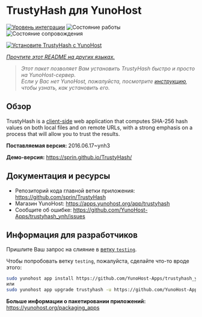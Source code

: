 <!--
Важно: этот README был автоматически сгенерирован <https://github.com/YunoHost/apps/tree/master/tools/readme_generator>
Он НЕ ДОЛЖЕН редактироваться вручную.
-->

# TrustyHash для YunoHost

[![Уровень интеграции](https://apps.yunohost.org/badge/integration/trustyhash)](https://ci-apps.yunohost.org/ci/apps/trustyhash/)
![Состояние работы](https://apps.yunohost.org/badge/state/trustyhash)
![Состояние сопровождения](https://apps.yunohost.org/badge/maintained/trustyhash)

[![Установите TrustyHash с YunoHost](https://install-app.yunohost.org/install-with-yunohost.svg)](https://install-app.yunohost.org/?app=trustyhash)

*[Прочтите этот README на других языках.](./ALL_README.md)*

> *Этот пакет позволяет Вам установить TrustyHash быстро и просто на YunoHost-сервер.*  
> *Если у Вас нет YunoHost, пожалуйста, посмотрите [инструкцию](https://yunohost.org/install), чтобы узнать, как установить его.*

## Обзор

TrustyHash is a [client-side](https://unhosted.org/) web application that computes SHA-256 hash values on both local files and on remote URLs, with a strong emphasis on a process that will allow you to trust the results.


**Поставляемая версия:** 2016.06.17~ynh3

**Демо-версия:** <https://sprin.github.io/TrustyHash/>
## Документация и ресурсы

- Репозиторий кода главной ветки приложения: <https://github.com/sprin/TrustyHash>
- Магазин YunoHost: <https://apps.yunohost.org/app/trustyhash>
- Сообщите об ошибке: <https://github.com/YunoHost-Apps/trustyhash_ynh/issues>

## Информация для разработчиков

Пришлите Ваш запрос на слияние в [ветку `testing`](https://github.com/YunoHost-Apps/trustyhash_ynh/tree/testing).

Чтобы попробовать ветку `testing`, пожалуйста, сделайте что-то вроде этого:

```bash
sudo yunohost app install https://github.com/YunoHost-Apps/trustyhash_ynh/tree/testing --debug
или
sudo yunohost app upgrade trustyhash -u https://github.com/YunoHost-Apps/trustyhash_ynh/tree/testing --debug
```

**Больше информации о пакетировании приложений:** <https://yunohost.org/packaging_apps>
